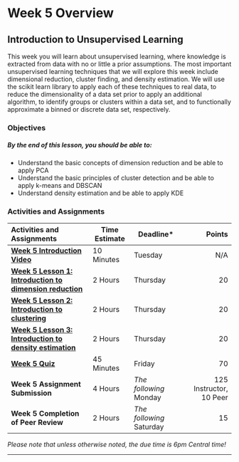 # Week 5 Overview #

## Introduction to Unsupervised Learning ##

This week you will learn about unsupervised learning, where knowledge is
extracted from data with no or little a prior assumptions. The most
important unsupervised learning techniques that we will explore this
week include dimensional reduction, cluster finding, and density
estimation. We will use the scikit learn library to apply each of these
techniques to real data, to reduce the dimensionality of a data set
prior to apply an additional algorithm, to identify groups or clusters
within a data set, and to functionally approximate a binned or
discrete data set, respectively.

### Objectives ###

##### By the end of this lesson, you should be able to: ######

- Understand the basic concepts of dimension reduction and be able to apply PCA
- Understand the basic principles of cluster detection and be able to apply k-means and DBSCAN
- Understand density estimation and be able to apply KDE

### Activities and Assignments ###

| Activities and Assignments               | Time Estimate | Deadline*                |                  Points |
| :--------------------------------------- | ------------- | ------------------------ | ----------------------: |
| **[Week 5 Introduction Video][wv]**      | 10 Minutes    | Tuesday                  |                     N/A |
| **[Week 5 Lesson 1: Introduction to dimension reduction](lesson1.md)** | 2 Hours       | Thursday                 |                      20 |
| **[Week 5 Lesson 2: Introduction to clustering](lesson2.md)** | 2 Hours       | Thursday                 |                      20 |
| **[Week 5 Lesson 3: Introduction to density estimation](lesson3.md)** | 2 Hours       | Thursday                 |                      20 |
| **[Week 5 Quiz][wq]**                    | 45 Minutes    | Friday                   |                      70 |
| **Week 5 Assignment Submission**         | 4 Hours       | *The following* Monday   | 125 Instructor, 10 Peer |
| **Week 5 Completion of Peer Review**     | 2 Hours       | *The following* Saturday |                      15 |

*Please note that unless otherwise noted, the due time is 6pm Central time!*

----------
[wv]: https://mediaspace.illinois.edu/media/W5OV/0_j69luko5/63153661
[wq]: https://learn.illinois.edu/mod/quiz/
